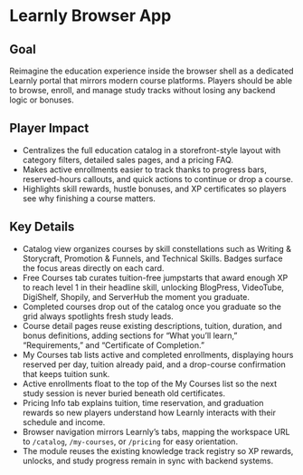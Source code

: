 # Learnly Browser App

## Goal
Reimagine the education experience inside the browser shell as a dedicated Learnly portal that mirrors modern course platforms. Players should be able to browse, enroll, and manage study tracks without losing any backend logic or bonuses.

## Player Impact
- Centralizes the full education catalog in a storefront-style layout with category filters, detailed sales pages, and a pricing FAQ.
- Makes active enrollments easier to track thanks to progress bars, reserved-hours callouts, and quick actions to continue or drop a course.
- Highlights skill rewards, hustle bonuses, and XP certificates so players see why finishing a course matters.

## Key Details
- Catalog view organizes courses by skill constellations such as Writing & Storycraft, Promotion & Funnels, and Technical Skills. Badges surface the focus areas directly on each card.
- Free Courses tab curates tuition-free jumpstarts that award enough XP to reach level 1 in their headline skill, unlocking BlogPress, VideoTube, DigiShelf, Shopily, and ServerHub the moment you graduate.
- Completed courses drop out of the catalog once you graduate so the grid always spotlights fresh study leads.
- Course detail pages reuse existing descriptions, tuition, duration, and bonus definitions, adding sections for “What you’ll learn,” “Requirements,” and “Certificate of Completion.”
- My Courses tab lists active and completed enrollments, displaying hours reserved per day, tuition already paid, and a drop-course confirmation that keeps tuition sunk.
- Active enrollments float to the top of the My Courses list so the next study session is never buried beneath old certificates.
- Pricing Info tab explains tuition, time reservation, and graduation rewards so new players understand how Learnly interacts with their schedule and income.
- Browser navigation mirrors Learnly’s tabs, mapping the workspace URL to `/catalog`, `/my-courses`, or `/pricing` for easy orientation.
- The module reuses the existing knowledge track registry so XP rewards, unlocks, and study progress remain in sync with backend systems.
